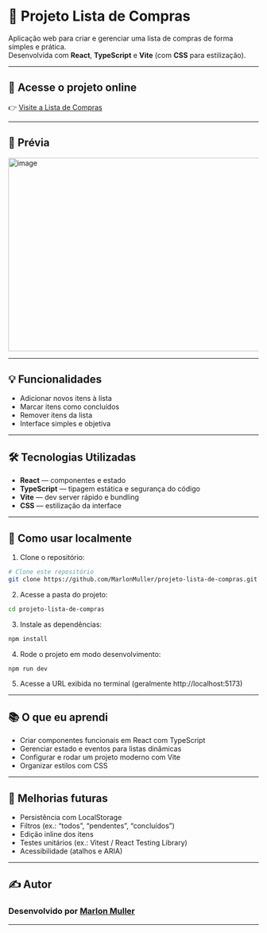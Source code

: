 # 🛒 Projeto Lista de Compras

Aplicação web para criar e gerenciar uma lista de compras de forma simples e prática.  
Desenvolvida com **React**, **TypeScript** e **Vite** (com **CSS** para estilização).

---

## 🔗 Acesse o projeto online

👉 [Visite a Lista de Compras](https://projeto-lista-de-compras-s8ab.vercel.app/)

---

## 📸 Prévia

<img width="553" height="389" alt="image" src="https://github.com/user-attachments/assets/0de3b67d-461a-4ac9-8ec7-9cc73f0d9ef5" />

---

## 💡 Funcionalidades

- Adicionar novos itens à lista  
- Marcar itens como concluídos  
- Remover itens da lista  
- Interface simples e objetiva

---

## 🛠️ Tecnologias Utilizadas

- **React** — componentes e estado  
- **TypeScript** — tipagem estática e segurança do código  
- **Vite** — dev server rápido e bundling  
- **CSS** — estilização da interface

---

## 📂 Como usar localmente

1. Clone o repositório:
```bash
# Clone este repositório
git clone https://github.com/MarlonMuller/projeto-lista-de-compras.git
```

2. Acesse a pasta do projeto:
```bash
cd projeto-lista-de-compras
```
3. Instale as dependências:
```bash
npm install
```
4. Rode o projeto em modo desenvolvimento:
```bash
npm run dev
```
5. Acesse a URL exibida no terminal (geralmente http://localhost:5173)
---

## 📚 O que eu aprendi

- Criar componentes funcionais em React com TypeScript
- Gerenciar estado e eventos para listas dinâmicas
- Configurar e rodar um projeto moderno com Vite
- Organizar estilos com CSS

---

## 📌 Melhorias futuras

- Persistência com LocalStorage
- Filtros (ex.: “todos”, “pendentes”, “concluídos”)
- Edição inline dos itens
- Testes unitários (ex.: Vitest / React Testing Library)
- Acessibilidade (atalhos e ARIA)

---

## ✍️ Autor

### Desenvolvido por **[Marlon Muller](https://github.com/MarlonMuller)**  
---
